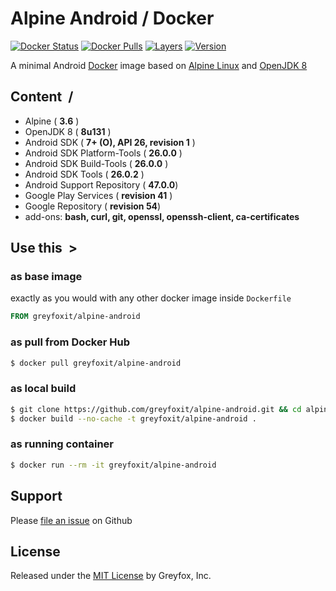 # Alpine Android / Docker 

[![Docker Status][docker-shield]][docker-link] [![Docker Pulls][pulls-shield]][pulls-link] [![Layers][layers-shield]][layers-link] [![Version][version-shield]][version-link]

A minimal Android [Docker](https://www.docker.com/) image based on [Alpine Linux](https://hub.docker.com/r/_/alpine/) and [OpenJDK 8](https://hub.docker.com/r/greyfoxit/alpine-openjdk8/)

## Content &nbsp;/

- Alpine ( **3.6** )
- OpenJDK 8 ( **8u131** )
- Android SDK ( **7+ (O), API 26, revision 1** )
- Android SDK Platform-Tools ( **26.0.0** )
- Android SDK Build-Tools ( **26.0.0** )
- Android SDK Tools ( **26.0.2** )
- Android Support Repository ( **47.0.0**)
- Google Play Services ( **revision 41** )
- Google Repository ( **revision 54**)
- add-ons: **bash, curl, git, openssl, openssh-client, ca-certificates**

## Use this &nbsp;>

### as base image

exactly as you would with any other docker image inside `Dockerfile`

```Dockerfile
FROM greyfoxit/alpine-android
```

### as pull from Docker Hub

```sh
$ docker pull greyfoxit/alpine-android
```

### as local build

```sh
$ git clone https://github.com/greyfoxit/alpine-android.git && cd alpine-android 
$ docker build --no-cache -t greyfoxit/alpine-android .
```

### as running container

```sh
$ docker run --rm -it greyfoxit/alpine-android
```

## Support

Please [file an issue](https://github.com/greyfoxit/alpine-android/issues) on Github

## License

Released under the [MIT License](#LICENSE) by Greyfox, Inc.

[docker-shield]: https://img.shields.io/docker/build/greyfoxit/alpine-android.svg
[docker-link]: https://hub.docker.com/r/greyfoxit/alpine-android/

[pulls-shield]: https://img.shields.io/docker/pulls/greyfoxit/alpine-android.svg
[pulls-link]: https://hub.docker.com/r/greyfoxit/alpine-android/

[layers-shield]: https://images.microbadger.com/badges/image/greyfoxit/alpine-android.svg
[layers-link]: https://microbadger.com/images/greyfoxit/alpine-android

[version-shield]: https://images.microbadger.com/badges/version/greyfoxit/alpine-android.svg
[version-link]: https://microbadger.com/images/greyfoxit/alpine-android
